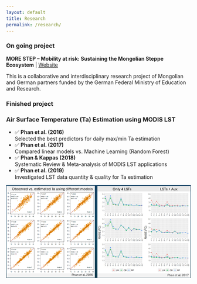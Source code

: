 ```yaml
---
layout: default
title: Research
permalink: /research/
---
```


### On going project

**MORE STEP – Mobility at risk: Sustaining the Mongolian Steppe Ecosystem** | [Website](https://www.morestep.org/)

This is a collaborative and interdisciplinary research project of Mongolian and German partners funded by the German Federal Ministry of Education and Research. 

### Finished project 

### Air Surface Temperature (Ta) Estimation using MODIS LST

- ✅ **Phan et al. (2016)**  
  Selected the best predictors for daily max/min Ta estimation  
- ✅ **Phan et al. (2017)**  
  Compared linear models vs. Machine Learning (Random Forest)  
- ✅ **Phan & Kappas (2018)**  
  Systematic Review & Meta-analysis of MODIS LST applications  
- ✅ **Phan et al. (2019)**  
  Investigated LST data quantity & quality for Ta estimation  

<img src="https://github.com/thanhnoiphan/thanhnoiphan.github.io/blob/main/assets/images/prj1_Ta_estimation.png?raw=true" width="750"/>
